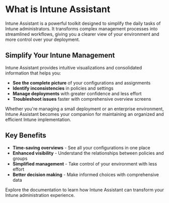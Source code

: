 # What is Intune Assistant

Intune Assistant is a powerful toolkit designed to simplify the daily tasks of Intune administrators. It transforms complex management processes into streamlined workflows, giving you a clearer view of your environment and more control over your deployment.

## Simplify Your Intune Management

Intune Assistant provides intuitive visualizations and consolidated information that helps you:

- **See the complete picture** of your configurations and assignments
- **Identify inconsistencies** in policies and settings
- **Manage deployments** with greater confidence and less effort
- **Troubleshoot issues** faster with comprehensive overview screens

Whether you're managing a small deployment or an enterprise environment, Intune Assistant becomes your companion for maintaining an organized and efficient Intune implementation.

## Key Benefits

- **Time-saving overviews** - See all your configurations in one place
- **Enhanced visibility** - Understand the relationships between policies and groups
- **Simplified management** - Take control of your environment with less effort
- **Better decision making** - Make informed choices with comprehensive data

Explore the documentation to learn how Intune Assistant can transform your Intune administration experience.